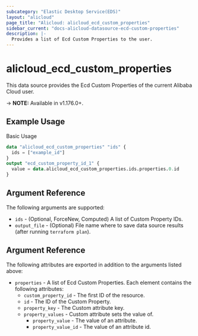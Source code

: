 ```yaml
---
subcategory: "Elastic Desktop Service(EDS)"
layout: "alicloud"
page_title: "Alicloud: alicloud_ecd_custom_properties"
sidebar_current: "docs-alicloud-datasource-ecd-custom-properties"
description: |-
  Provides a list of Ecd Custom Properties to the user.
---
```


# alicloud\_ecd\_custom\_properties

This data source provides the Ecd Custom Properties of the current Alibaba Cloud user.

-> **NOTE:** Available in v1.176.0+.

## Example Usage

Basic Usage

```terraform
data "alicloud_ecd_custom_properties" "ids" {
  ids = ["example_id"]
}
output "ecd_custom_property_id_1" {
  value = data.alicloud_ecd_custom_properties.ids.properties.0.id
}
```

## Argument Reference

The following arguments are supported:

* `ids` - (Optional, ForceNew, Computed)  A list of Custom Property IDs.
* `output_file` - (Optional) File name where to save data source results (after running `terraform plan`).

## Argument Reference

The following attributes are exported in addition to the arguments listed above:

* `properties` - A list of Ecd Custom Properties. Each element contains the following attributes:
	* `custom_property_id` - The first ID of the resource.
	* `id` - The ID of the Custom Property.
	* `property_key` - The Custom attribute key.
	* `property_values` - Custom attribute sets the value of.
		* `property_value` - The value of an attribute.
		* `property_value_id` - The value of an attribute id.